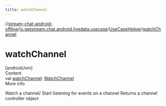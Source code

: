 ```yaml
---
title: watchChannel
---
```

//[stream-chat-android-offline](../../../index.md)/[io.getstream.chat.android.livedata.usecase](../index.md)/[UseCaseHelper](index.md)/[watchChannel](watchChannel.md)



# watchChannel  
[androidJvm]  
Content  
val [watchChannel](watchChannel.md): [WatchChannel](../WatchChannel/index.md)  
More info  


Watch a channel/ Start listening for events on a channel Returns a channel controller object

  



